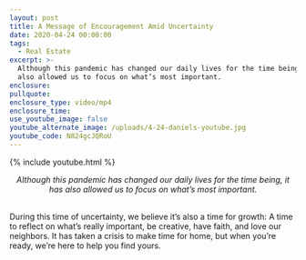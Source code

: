 ```yaml
---
layout: post
title: A Message of Encouragement Amid Uncertainty
date: 2020-04-24 00:00:00
tags:
  - Real Estate
excerpt: >-
  Although this pandemic has changed our daily lives for the time being, it has
  also allowed us to focus on what’s most important.
enclosure:
pullquote:
enclosure_type: video/mp4
enclosure_time:
use_youtube_image: false
youtube_alternate_image: /uploads/4-24-daniels-youtube.jpg
youtube_code: N824gcJQRoU
---
```


{% include youtube.html %}

<center><em>Although this pandemic has changed our daily lives for the time being, it has also allowed us to focus on what’s most important.</em></center>

<br>During this time of uncertainty, we believe it’s also a time for growth: A time to reflect on what’s really important, be creative, have faith, and love our neighbors. It has taken a crisis to make time for home, but when you’re ready, we’re here to help you find yours.